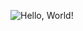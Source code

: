 ![Hello, World!]([[https://tenor.com/ilwCIhY3g5z.gif](https://media1.tenor.com/m/X1DFymgWJAcAAAAC/poliwhirl-pokemon.gif)](https://media1.tenor.com/m/X1DFymgWJAcAAAAC/poliwhirl-pokemon.gif))
